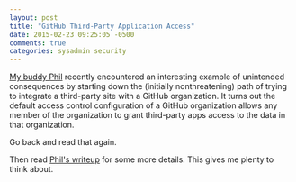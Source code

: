 ```yaml
---
layout: post
title: "GitHub Third-Party Application Access"
date: 2015-02-23 09:25:05 -0500
comments: true
categories: sysadmin security
---
```

[My buddy Phil](http://greptilian.com/) recently encountered an interesting example of unintended consequences by starting down the (initially nonthreatening) path of trying to integrate a third-party site with a GitHub organization.  It turns out the default access control configuration of a GitHub organization allows any member of the organization to grant third-party apps access to the data in that organization.

Go back and read that again.

Then read [Phil's writeup](http://crimsonfu.github.io/2015/02/22/owners-of-organizations-on-github-should-carefully-set-up-third-party-application-restrictions.html) for some more details.  This gives me plenty to think about.
